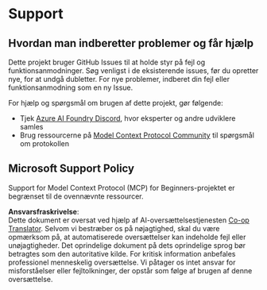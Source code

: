 <!--
CO_OP_TRANSLATOR_METADATA:
{
  "original_hash": "b3cffaf217113101e21eba532be806ea",
  "translation_date": "2025-05-20T21:42:02+00:00",
  "source_file": "SUPPORT.md",
  "language_code": "da"
}
-->
# Support

## Hvordan man indberetter problemer og får hjælp  

Dette projekt bruger GitHub Issues til at holde styr på fejl og funktionsanmodninger. Søg venligst i de eksisterende 
issues, før du opretter nye, for at undgå dubletter. For nye problemer, indberet din fejl eller 
funktionsanmodning som en ny Issue.

For hjælp og spørgsmål om brugen af dette projekt, gør følgende:
- Tjek [Azure AI Foundry Discord](https://discord.com/invite/ByRwuEEgH4), hvor eksperter og andre udviklere samles
- Brug ressourcerne på [Model Context Protocol Community](https://modelcontextprotocol.io/community/) til spørgsmål om protokollen

## Microsoft Support Policy  

Support for Model Context Protocol (MCP) for Beginners-projektet er begrænset til de ovennævnte ressourcer.

**Ansvarsfraskrivelse**:  
Dette dokument er oversat ved hjælp af AI-oversættelsestjenesten [Co-op Translator](https://github.com/Azure/co-op-translator). Selvom vi bestræber os på nøjagtighed, skal du være opmærksom på, at automatiserede oversættelser kan indeholde fejl eller unøjagtigheder. Det oprindelige dokument på dets oprindelige sprog bør betragtes som den autoritative kilde. For kritisk information anbefales professionel menneskelig oversættelse. Vi påtager os intet ansvar for misforståelser eller fejltolkninger, der opstår som følge af brugen af denne oversættelse.
